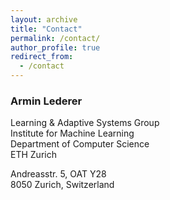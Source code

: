 ```yaml
---
layout: archive
title: "Contact"
permalink: /contact/
author_profile: true
redirect_from:
  - /contact
---
```


### Armin Lederer

Learning & Adaptive Systems Group\
Institute for Machine Learning\
Department of Computer Science\
ETH Zurich

Andreasstr. 5, OAT Y28\
8050 Zurich, Switzerland
